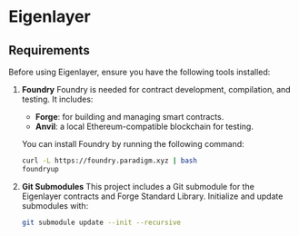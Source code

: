 # Eigenlayer

## Requirements

Before using Eigenlayer, ensure you have the following tools installed:

1. **Foundry**
   Foundry is needed for contract development, compilation, and testing. It includes:

   - **Forge**: for building and managing smart contracts.
   - **Anvil**: a local Ethereum-compatible blockchain for testing.

   You can install Foundry by running the following command:

   ```bash
   curl -L https://foundry.paradigm.xyz | bash
   foundryup
   ```

2. **Git Submodules**
   This project includes a Git submodule for the Eigenlayer contracts and Forge Standard Library. Initialize and update submodules with:

   ```bash
   git submodule update --init --recursive
   ```